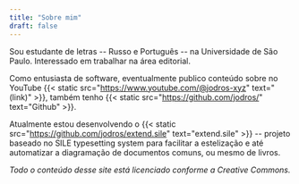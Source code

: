 ```yaml
---
title: "Sobre mim"
draft: false
---
```


Sou estudante de letras -- Russo e Português -- na Universidade de São Paulo. Interessado em trabalhar na área editorial.

Como entusiasta de software, eventualmente publico conteúdo sobre no YouTube {{< static src="<https://www.youtube.com/@jodros-xyz>" text="(link)" >}}, também tenho {{< static src="<https://github.com/jodros/>" text="Github" >}}.

Atualmente estou desenvolvendo o {{< static src="<https://github.com/jodros/extend.sile>" text="extend.sile" >}} -- projeto baseado no SILE typesetting system para facilitar a estelização e até automatizar a diagramação de documentos comuns, ou mesmo de livros.

*Todo o conteúdo desse site está licenciado conforme a Creative Commons.*
